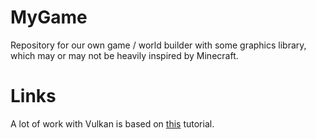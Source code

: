 # MyGame
Repository for our own game / world builder with some graphics library, which may or may not be heavily inspired by Minecraft.

# Links
A lot of work with Vulkan is based on [this](https://vulkan-tutorial.com/) tutorial.
